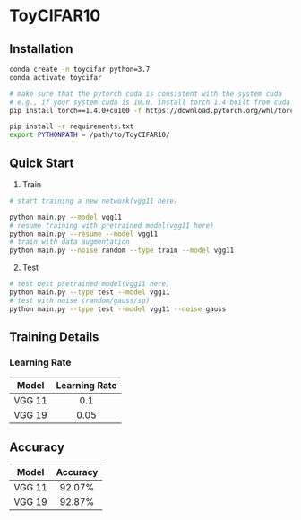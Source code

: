 # ToyCIFAR10

## Installation

```bash
conda create -n toycifar python=3.7
conda activate toycifar

# make sure that the pytorch cuda is consistent with the system cuda
# e.g., if your system cuda is 10.0, install torch 1.4 built from cuda 10.0
pip install torch==1.4.0+cu100 -f https://download.pytorch.org/whl/torch_stable.html

pip install -r requirements.txt
export PYTHONPATH = /path/to/ToyCIFAR10/
```

## Quick Start

1. Train

```bash
# start training a new network(vgg11 here)

python main.py --model vgg11
# resume training with pretrained model(vgg11 here)
python main.py --resume --model vgg11
# train with data augmentation
python main.py --noise random --type train --model vgg11
```

2. Test

```bash
# test best pretrained model(vgg11 here)
python main.py --type test --model vgg11
# test with noise (random/gauss/sp)
python main.py --type test --model vgg11 --noise gauss
```

## Training Details

### Learning Rate
| Model  | Learning Rate |
| :----: | :------: |
| VGG 11 |  0.1  |
| VGG 19 |  0.05  |

## Accuracy

| Model  | Accuracy |
| :----: | :------: |
| VGG 11 |  92.07%  |
| VGG 19 |  92.87%  |
